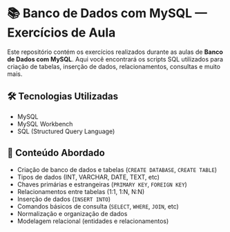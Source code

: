 # 📚 Banco de Dados com MySQL — Exercícios de Aula

Este repositório contém os exercícios realizados durante as aulas de **Banco de Dados com MySQL**. Aqui você encontrará os scripts SQL utilizados para criação de tabelas, inserção de dados, relacionamentos, consultas e muito mais.

## 🛠️ Tecnologias Utilizadas

- MySQL
- MySQL Workbench
- SQL (Structured Query Language)

## 🧠 Conteúdo Abordado

- Criação de banco de dados e tabelas (`CREATE DATABASE`, `CREATE TABLE`)
- Tipos de dados (INT, VARCHAR, DATE, TEXT, etc)
- Chaves primárias e estrangeiras (`PRIMARY KEY`, `FOREIGN KEY`)
- Relacionamentos entre tabelas (1:1, 1:N, N:N)
- Inserção de dados (`INSERT INTO`)
- Comandos básicos de consulta (`SELECT`, `WHERE`, `JOIN`, etc)
- Normalização e organização de dados
- Modelagem relacional (entidades e relacionamentos)


